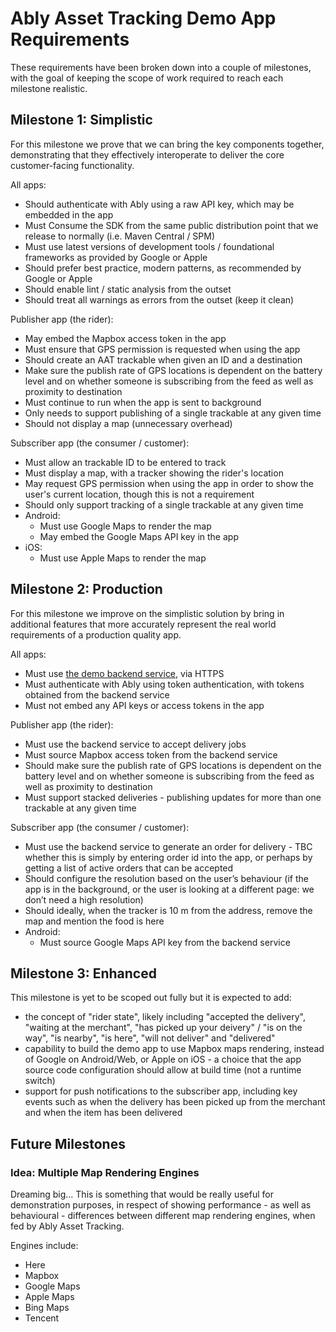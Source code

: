 # Ably Asset Tracking Demo App Requirements

These requirements have been broken down into a couple of milestones, with the goal of keeping the scope of work required to reach each milestone realistic.

## Milestone 1: Simplistic

For this milestone we prove that we can bring the key components together, demonstrating that they effectively interoperate to deliver the core customer-facing functionality.

All apps:

- Should authenticate with Ably using a raw API key, which may be embedded in the app
- Must Consume the SDK from the same public distribution point that we release to normally (i.e. Maven Central / SPM)
- Must use latest versions of development tools / foundational frameworks as provided by Google or Apple
- Should prefer best practice, modern patterns, as recommended by Google or Apple
- Should enable lint / static analysis from the outset
- Should treat all warnings as errors from the outset (keep it clean)

Publisher app (the rider):

- May embed the Mapbox access token in the app
- Must ensure that GPS permission is requested when using the app
- Should create an AAT trackable when given an ID and a destination
- Make sure the publish rate of GPS locations is dependent on the battery level and on whether someone is subscribing from the feed as well as proximity to destination
- Must continue to run when the app is sent to background
- Only needs to support publishing of a single trackable at any given time
- Should not display a map (unnecessary overhead)

Subscriber app (the consumer / customer):

- Must allow an trackable ID to be entered to track
- Must display a map, with a tracker showing the rider's location
- May request GPS permission when using the app in order to show the user's current location, though this is not a requirement
- Should only support tracking of a single trackable at any given time
- Android:
  - Must use Google Maps to render the map
  - May embed the Google Maps API key in the app
- iOS:
  - Must use Apple Maps to render the map

## Milestone 2: Production

For this milestone we improve on the simplistic solution by bring in additional features that more accurately represent the real world requirements of a production quality app.

All apps:

- Must use [the demo backend service](https://github.com/ably/asset-tracking-backend-demo), via HTTPS
- Must authenticate with Ably using token authentication, with tokens obtained from the backend service
- Must not embed any API keys or access tokens in the app

Publisher app (the rider):

- Must use the backend service to accept delivery jobs
- Must source Mapbox access token from the backend service
- Should make sure the publish rate of GPS locations is dependent on the battery level and on whether someone is subscribing from the feed as well as proximity to destination
- Must support stacked deliveries - publishing updates for more than one trackable at any given time

Subscriber app (the consumer / customer):

- Must use the backend service to generate an order for delivery - TBC whether this is simply by entering order id into the app, or perhaps by getting a list of active orders that can be accepted
- Should configure the resolution based on the user’s behaviour (if the app is in the background, or the user is looking at a different page: we don’t need a high resolution)
- Should ideally, when the tracker is 10 m from the address, remove the map and mention the food is here
- Android:
  - Must source Google Maps API key from the backend service

## Milestone 3: Enhanced

This milestone is yet to be scoped out fully but it is expected to add:

- the concept of "rider state", likely including "accepted the delivery", "waiting at the merchant", "has picked up your deivery" / "is on the way", "is nearby", "is here", "will not deliver" and "delivered"
- capability to build the demo app to use Mapbox maps rendering, instead of Google on Android/Web, or Apple on iOS - a choice that the app source code configuration should allow at build time (not a runtime switch)
- support for push notifications to the subscriber app, including key events such as when the delivery has been picked up from the merchant and when the item has been delivered

## Future Milestones

### Idea: Multiple Map Rendering Engines

Dreaming big... This is something that would be really useful for demonstration purposes, in respect of showing performance - as well as behavioural - differences between different map rendering engines, when fed by Ably Asset Tracking.

Engines include:

- Here
- Mapbox
- Google Maps
- Apple Maps
- Bing Maps
- Tencent

